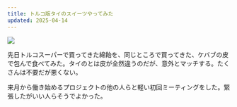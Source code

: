 ```yaml
---
title: トルコ版タイのスイーツやってみた
updated: 2025-04-14
---
```

![](https://i.imgur.com/dokvGqm.jpeg)

先日トルコスーパーで買ってきた綿飴を、同じところで買ってきた、ケバブの皮で包んで食べてみた。タイのとは皮が全然違うのだが、意外とマッチする。たくさんは不要だが悪くない。

来月から働き始めるプロジェクトの他の人らと軽い初回ミーティングをした。緊張したがいい人らそうでよかった。